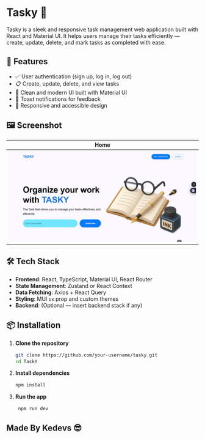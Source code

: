 # Tasky 📝

Tasky is a sleek and responsive task management web application built with React and Material UI. It helps users manage their tasks efficiently — create, update, delete, and mark tasks as completed with ease.

## 🚀 Features

- ✅ User authentication (sign up, log in, log out)
- 📋 Create, update, delete, and view tasks
- 🎨 Clean and modern UI built with Material UI
- 🔔 Toast notifications for feedback
- 🧠 Responsive and accessible design

## 🖼️ Screenshot

| Home | 
|----------|
| ![Home](./public/Homepage.JPG/) | 
## 🛠 Tech Stack

- **Frontend**: React, TypeScript, Material UI, React Router
- **State Management**: Zustand or React Context
- **Data Fetching**: Axios + React Query
- **Styling**: MUI `sx` prop and custom themes
- **Backend**: (Optional — insert backend stack if any)

## 📦 Installation

1. **Clone the repository**
   ```bash
   git clone https://github.com/your-username/tasky.git
   cd TaskY

2. **Install dependencies**
    ```bash
    npm install
    ```

3. **Run the app**
   ```bash
    npm run dev
   ```

## Made By Kedevs 😎
